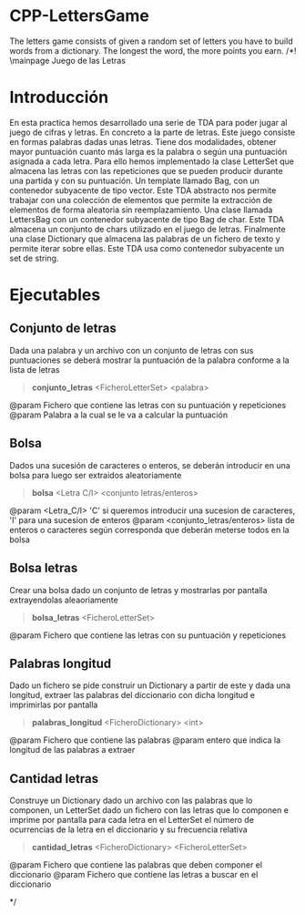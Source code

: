 # CPP-LettersGame
The letters game consists of given a random set of letters you have to build words from a dictionary. The longest the word, the more points you earn.
/*! \mainpage Juego de las Letras

# Introducción
En esta practica hemos desarrollado una serie de TDA para poder jugar al juego de cifras y letras. En concreto a la parte de letras.
Este juego consiste en formas palabras dadas unas letras. Tiene dos modalidades, obtener mayor puntuación cuanto más larga es la palabra o
según una puntuación asignada a cada letra. Para ello hemos implementado la clase LetterSet que almacena las letras con las repeticiones
que se pueden producir durante una partida y con su puntuación. Un template llamado Bag, con un contenedor subyacente de tipo vector. Este
TDA abstracto nos permite trabajar con una colección de elementos que permite la extracción de elementos de forma aleatoria sin reemplazamiento.
Una clase llamada LettersBag con un contenedor subyacente de tipo Bag de char. Este TDA almacena un conjunto de chars utilizado en el juego de letras.
Finalmente una clase Dictionary que almacena las palabras de un fichero de texto y permite iterar sobre ellas. Este TDA usa como contenedor
subyacente un set de string.



# Ejecutables

## Conjunto de letras

Dada una palabra y un archivo con un conjunto de letras con sus puntuaciones se deberá mostrar la puntuación de la palabra conforme a la lista de letras

> __conjunto_letras__ \<FicheroLetterSet\> \<palabra\>

@param <FicheroLetterSet> Fichero que contiene las letras con su puntuación y repeticiones
@param <palabra> Palabra a la cual se le va a calcular la puntuación

## Bolsa

Dados una sucesión de caracteres o enteros, se deberán introducir en una bolsa para luego ser extraidos aleatoriamente

> __bolsa__ \<Letra C/I\>  \<conjunto letras/enteros\>

@param <Letra_C/I> 'C' si queremos introducir una sucesion de caracteres, 'I' para una sucesion de enteros
@param <conjunto_letras/enteros> lista de enteros o caracteres según corresponda que deberán meterse todos en la bolsa

## Bolsa letras

Crear una bolsa dado un conjunto de letras y mostrarlas por pantalla extrayendolas aleaoriamente

> __bolsa_letras__ \<FicheroLetterSet\>

@param <FicheroLetterSet> Fichero que contiene las letras con su puntuación y repeticiones

## Palabras longitud

Dado un fichero se pide construir un Dictionary a partir de este y dada una longitud, extraer las palabras del diccionario con dicha longitud
e imprimirlas por pantalla

> __palabras_longitud__ \<FicheroDictionary\> \<int\>

@param <FicheroDictionary> Fichero que contiene las palabras
@param <int>  entero que indica la longitud de las palabras a extraer

## Cantidad letras

Construye un Dictionary dado un archivo con las palabras que lo componen, un LetterSet dado un fichero con las letras
que lo componen e imprime por pantalla para cada letra en el LetterSet el número de ocurrencias de la letra en el diccionario
y su frecuencia relativa

> __cantidad_letras__ \<FicheroDictionary\> \<FicheroLetterSet\>

@param <FicheroDictionary> Fichero que contiene las palabras que deben componer el diccionario
@param <FicheroLetterSet> Fichero que contiene las letras a buscar en el diccionario

*/
